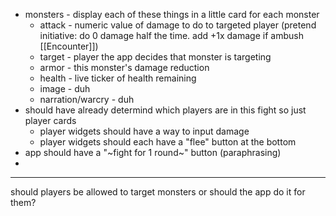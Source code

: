 - monsters - display each of these things in a little card for each monster
	- attack - numeric value of damage to do to targeted player (pretend initiative: do 0 damage half the time. add +1x damage if ambush [[Encounter]])
	- target - player the app decides that monster is targeting
	- armor - this monster's damage reduction
	- health - live ticker of health remaining
	- image - duh
	- narration/warcry - duh
- should have already determind which players are in this fight so just player cards
	- player widgets should have a way to input damage
	- player widgets should each have a "flee" button at the bottom
- app should have a "~fight for 1 round~" button (paraphrasing)
- 




----

should players be allowed to target monsters or should the app do it for them?
